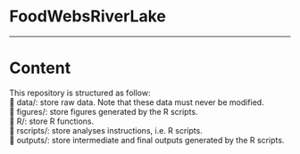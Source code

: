 # FoodWebsRiverLake

---
# Content
This repository is structured as follow:  
📁 data/: store raw data. Note that these data must never be modified.  
📁 figures/: store figures generated by the R scripts.  
📁 R/: store R functions.  
📁 rscripts/: store analyses instructions, i.e. R scripts.  
📁 outputs/: store intermediate and final outputs generated by the R scripts.  